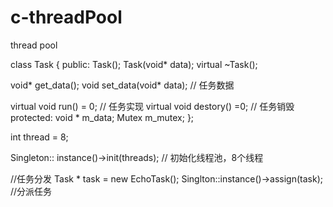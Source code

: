 # c-threadPool
thread pool

class Task
{
 public:
  Task();
	Task(void* data); 
  virtual ~Task();
  
  void* get_data();
  void set_data(void* data); // 任务数据
   
   virtual void run() = 0; //  任务实现
   virtual void destory() =0; // 任务销毁
protected: 
   void * m_data;
   Mutex  m_mutex;
};


int thread = 8;

Singleton<TaskDispathcher>:: instance()->init(threads); // 初始化线程池，8个线程


//任务分发
Task * task = new EchoTask();
Singlton<TaskDispatcher>::instance()->assign(task); //分派任务

